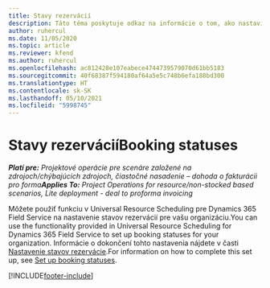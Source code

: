```yaml
---
title: Stavy rezervácií
description: Táto téma poskytuje odkaz na informácie o tom, ako nastaviť stavy rezervácie pre Project Operations.
author: ruhercul
ms.date: 11/05/2020
ms.topic: article
ms.reviewer: kfend
ms.author: ruhercul
ms.openlocfilehash: ac812428e107eabece4744739579070d61bb5183
ms.sourcegitcommit: 40f68387f594180af64a5e5c748b6efa188bd300
ms.translationtype: HT
ms.contentlocale: sk-SK
ms.lasthandoff: 05/10/2021
ms.locfileid: "5998745"
---
```

# <a name="booking-statuses"></a><span data-ttu-id="10b21-103">Stavy rezervácií</span><span class="sxs-lookup"><span data-stu-id="10b21-103">Booking statuses</span></span>

<span data-ttu-id="10b21-104">_**Platí pre:** Projektové operácie pre scenáre založené na zdrojoch/chýbajúcich zdrojoch, čiastočné nasadenie – dohoda o fakturácii pro forma_</span><span class="sxs-lookup"><span data-stu-id="10b21-104">_**Applies To:** Project Operations for resource/non-stocked based scenarios, Lite deployment - deal to proforma invoicing_</span></span>

<span data-ttu-id="10b21-105">Môžete použiť funkciu v Universal Resource Scheduling pre Dynamics 365 Field Service na nastavenie stavov rezervácií pre vašu organizáciu.</span><span class="sxs-lookup"><span data-stu-id="10b21-105">You can use the functionality provided in Universal Resource Scheduling for Dynamics 365 Field Service to set up booking statuses for your organization.</span></span> <span data-ttu-id="10b21-106">Informácie o dokončení tohto nastavenia nájdete v časti [Nastavenie stavov rezervácie](/dynamics365/field-service/set-up-booking-statuses).</span><span class="sxs-lookup"><span data-stu-id="10b21-106">For information on how to complete this set up, see [Set up booking statuses](/dynamics365/field-service/set-up-booking-statuses).</span></span>


[!INCLUDE[footer-include](../includes/footer-banner.md)]
